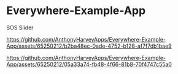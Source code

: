 # Everywhere-Example-App
SOS Slider



https://github.com/AnthonyHarveyApps/Everywhere-Example-App/assets/65250212/b2ba48ec-0ade-4752-b128-af7f7db1bae9


https://github.com/AnthonyHarveyApps/Everywhere-Example-App/assets/65250212/05a33a74-fb48-4f66-81b8-70f4747c55a0
